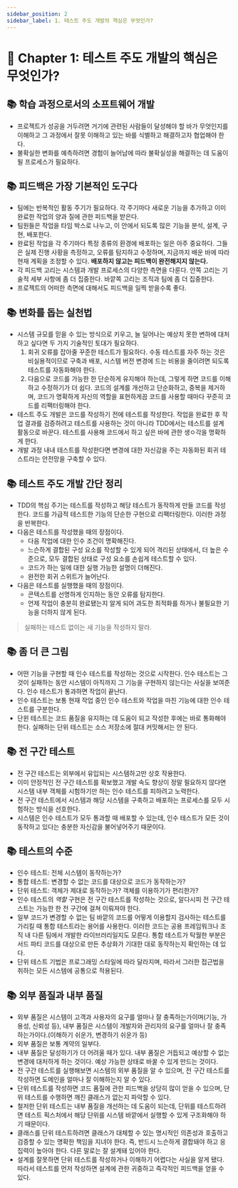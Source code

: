 ```yaml
---
sidebar_position: 2
sidebar_label: 1. 테스트 주도 개발의 핵심은 무엇인가?
---
```


# 🌈 Chapter 1: 테스트 주도 개발의 핵심은 무엇인가?

## 📚 학습 과정으로서의 소프트웨어 개발
- 프로젝트가 성공을 거두려면 거기에 관련된 사람들이 달성해야 할 바가 무엇인지를 이해하고 그 과정에서 잘못 이해하고 있는 바를 식별하고 해결하고자 협업해야 한다.
- 불확실한 변화를 예측하려면 경험이 늘어남에 따라 불확실성을 해결하는 데 도움이 될 프로세스가 필요하다.

## 📚 피드백은 가장 기본적인 도구다
- 팀에는 반복적인 활동 주기가 필요하다. 각 주기마다 새로운 기능을 추가하고 이미 완료한 작업의 양과 질에 관한 피드백을 받은다.
- 팀원들은 작업을 타임 박스로 나누고, 이 안에서 되도록 많은 기능을 분석, 설계, 구현, 배포한다.
- 완료된 작업을 각 주기마다 특정 종류의 환경에 배포하는 일은 아주 중요하다. 그들은 실제 진행 사황을 측정하고, 오류를 탐지하고 수정하며, 지금까지 배운 바에 따라 현재 계획을 조정할 수 있다. **배포하지 않고는 피드백이 완전해지지 않는다.**
- 각 피드백 고리는 시스템과 개발 프로세스의 다양한 측면을 다룬다. 안쪽 고리는 기술적 세부 사항에 좀 더 집중한다. 바깥쪽 고리는 조직과 팀에 좀 더 집중한다.
- 프로젝트의 어떠한 측면에 대해서도 피드백을 일찍 받을수록 좋다.

## 📚 변화를 돕는 실천법
- 시스템 규모를 믿을 수 있는 방식으로 키우고, 늘 일어나는 예상치 못한 변하에 대처하고 싶다면 두 가지 기술적인 토대가 필요하다.
  1. 회귀 오류를 잡아줄 꾸준한 테스트가 필요하다. 수동 테스트를 자주 하는 것은 비실용적이므로 구축과 배포, 시스템 버전 변경에 드는 비용을 줄이려면 되도록 테스트를 자동화해야 한다.
  2. 다음으로 코드를 가능한 한 단순하게 유지해야 하는데, 그렇게 하면 코드를 이해하고 수정하기가 더 쉽다. 코드의 설계를 개선하고 단순화하고, 중복을 제거하며, 코드가 명확하게 자신의 역할을 표현하게끔 코드를 사용할 때마다 꾸준히 코드를 리팩터링해야 한다.
- 테스트 주도 개발은 코드를 작성하기 전에 테스트를 작성한다. 작업을 완료한 후 작업 결과를 검증하려고 테스트를 사용하는 것이 아니라 TDD에서는 테스트를 설계 활동으로 바꾼다. 테스트를 사용해 코드에서 하고 싶은 바에 관한 생ㅇ각을 명확하게 한다.
- 개발 과정 내내 테스트를 작성한다면 변경에 대한 자신감을 주는 자동화된 회귀 테스트라는 안전망을 구축할 수 있다.

## 📚 테스트 주도 개발 간단 정리
- TDD의 핵심 주기는 테스트를 작성하고 해당 테스트가 동작하게 만들 코드를 작성한다. 코드를 가급적 테스트한 기능의 단순한 구현으로 리팩터링한다. 이러한 과정을 반복한다.
- 다음은 테스트를 작성했을 때의 장점이다.
  - 다음 작업에 대한 인수 조건이 명확해진다.
  - 느슨하게 결합된 구성 요소를 작성할 수 있게 되어 격리된 상태에서, 더 높은 수준으로, 모두 결합된 상태로 구성 요소를 손쉽게 테스트할 수 있다.
  - 코드가 하는 일에 대한 실행 가능한 설명이 더해진다.
  - 완전한 회귀 스위트가 늘어난다.
- 다음은 테스트를 실행했을 때의 장점이다.
  - 콘텍스트를 선명하게 인지하는 동안 오류를 탐지한다.
  - 언제 작업이 충분히 완료됐는지 알게 되어 과도한 최적화를 하거나 불필요한 기능을 더하지 않게 된다.

> 실패하는 테스트 없이는 새 기능을 작성하지 말라.

## 📚 좀 더 큰 그림
- 어떤 기능을 구현할 때 인수 테스트를 작성하는 것으로 시작한다. 인수 테스트는 그것이 실패하는 동안 시스템이 아직까지 그 기능을 구현하지 않는다는 사실을 보여준다. 인수 테스트가 통과하면 작업이 끝난다.
- 인수 테스트는 보통 현재 작업 중인 인수 테스트와 작업을 마친 기능에 대한 인수 테스트를 구분한다.
- 단윈 테스트는 코드 품질을 유지하는 데 도움이 되고 작성한 후에는 바로 통화해야 한다. 실패하는 단위 테스트는 소스 저장소에 절대 커밋해서는 안 된다.

## 📚 전 구간 테스트
- 전 구간 테스트는 외부에서 유입되는 시스템하고만 상호 작용한다.
- 이미 안정적인 전 구간 테스트를 확보했고 개발 속도 향상이 정말 필요하지 않다면 시스템 내부 객체를 시험하기만 하는 인수 테스트를 피하려고 노력한다.
- 전 구간 테스트에서 시스템과 해당 시스템을 구축하고 배포하는 프로세스를 모두 시험하는 방식을 선호한다.
- 시스템은 인수 테스트가 모두 통과할 때 배포할 수 있는데, 인수 테스트가 모든 것이 동작하고 있다는 충분한 자신감을 불어넣어주기 때문이다.

## 📚 테스트의 수준
- 인수 테스트: 전체 시스템이 동작하는가?
- 통합 테스트: 변경할 수 없는 코드를 대상으로 코드가 동작하는가?
- 단위 테스트: 객체가 제대로 동작하는가? 객체를 이용하기가 편리한가?
- 인수 테스트의 *역할* 구현은 전 구간 테스트를 작성하는 것으로, 알다시피 전 구간 테스트는 가능한 한 전 구간에 걸쳐 이뤄져야 한다.
- 일부 코드가 변경할 수 없는 팀 바깥의 코드를 어떻게 이용할지 검사하는 테스트를 가리킬 때 통합 테스트라는 용어를 사용한다. 이러한 코드는 공용 프레임워크나 조직 내 다른 팀에서 개발한 라이브러리일지도 모른다. 통합 테스트가 탁월한 부분은 서드 파티 코드를 대상으로 만든 추상화가 기대한 대로 동작하는지 확인하는 데 있다.
- 단위 테스트 기법은 프로그래밍 스타일에 따라 달라지며, 따라서 그러한 접근법을 취하는 모든 시스템에 공통으로 적용된다.

## 📚 외부 품질과 내부 품질
- 외부 품질은 시스템이 고객과 사용자의 요구를 얼마나 잘 충족하는가이며(기능, 가용성, 신뢰성 등), 내부 품질은 시스템이 개발자와 관리자의 요구를 얼마나 잘 충족하는가이다.(이해하기 쉬운가, 변경하기 쉬운가 등)
- 외부 품질은 보통 계약의 일부다.
- 내부 품질은 달성하기가 더 어려울 때가 있다. 내부 품질은 거듭되고 예상할 수 없는 변경에 대처하게 하는 것이다. 예상 가능한 상태로 바꿀 수 있게 만드는 것이다.
- 전 구간 테스트를 실행해보면 시스템의 외부 품질을 알 수 있으며, 전 구간 테스트를 작성하면 도메인을 얼마나 잘 이해하는지 알 수 있다.
- 단위 테스트를 작성하면 코드 품질에 관한 피드백을 상당히 많이 얻을 수 있으며, 단위 테스트를 수행하면 깨진 클래스가 없는지 파악할 수 있다.
- 철저한 단위 테스트는 내부 품질을 개선하는 데 도움이 되는데, 단위를 테스트하려면 테스트 픽스처에서 해당 단위를 시스템 바깥에서 실행할 수 있게 구조화해야 하기 때문이다.
- 클래스를 단위 테스트하려면 클래스가 대체할 수 있는 명시적인 의존성과 호출하고 검증할 수 있는 명확한 책임을 지녀야 한다. 즉, 반드시 느슨하게 결합돼야 하고 응집력이 높아야 한다. 다른 말로는 잘 설계돼 있어야 한다.
- 설계를 잘못하면 단위 테스트를 작성하거나 이해하기 어렵다는 사실을 알게 됐다. 따라서 테스트를 먼저 작성하면 설계에 관한 귀중하고 즉각적인 피드백을 얻을 수 있다.
